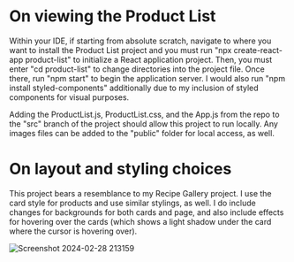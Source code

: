 # On viewing the Product List
Within your IDE, if starting from absolute scratch, navigate to where you want to install the Product List project and you must run "npx create-react-app product-list" to initialize a React application project. Then, you must enter "cd product-list" to change directories into the project file. 
Once there, run "npm start" to begin the application server. I would also run "npm install styled-components" additionally due to my inclusion of styled components for visual purposes.

Adding the ProductList.js, ProductList.css, and the App.js from the repo to the "src" branch of the project should allow this project to run locally. Any images files can be added to the "public" folder for local access, as well.

# On layout and styling choices
This project bears a resemblance to my Recipe Gallery project. I use the card style for products and use similar stylings, as well. I do include changes for backgrounds for both cards and page, and also include effects for hovering over the cards (which shows a light shadow under the card where the cursor is hovering over). 

![Screenshot 2024-02-28 213159](https://github.com/nwm516/product_list/assets/36825393/012f630b-3bcb-4955-b024-c940ae1d74b2)


